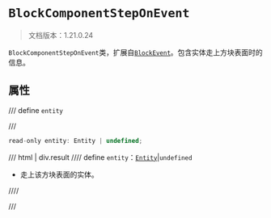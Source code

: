 # `BlockComponentStepOnEvent`

> 文档版本：1.21.0.24

`BlockComponentStepOnEvent`类，扩展自[`BlockEvent`](./blockevent.md)。包含实体走上方块表面时的信息。

## 属性

/// define
`entity`


///

```js
read-only entity: Entity | undefined;
```

/// html | div.result
//// define
`entity`：[`Entity`](./entity.md)|`undefined`

- 走上该方块表面的实体。


////

///

